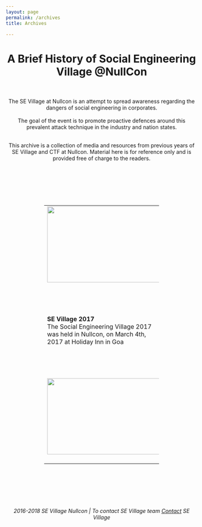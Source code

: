 ```yaml
---
layout: page
permalink: /archives
title: Archives

---
```




<html>
<body>
<center>

<h1>A Brief History of Social Engineering Village @NullCon</h1><br></center> 
<center>
 <br>The SE Village at Nullcon is an attempt to spread awareness regarding the dangers of social engineering in corporates.  <br />
 <br>The goal of the event is to promote proactive defences around this prevalent attack technique in the industry and nation states.<br />

 <br>This archive is a collection of media and resources from previous years of SE Village and CTF at Nullcon. Material here is for reference only and is provided free of charge to the readers.
</center> 

<br /><br /><br /><br /><br />

<center>
<table style="width:60%" border="0">
	

  <tr>
    <td><a href="../archives/sev-2018" target="_blank"><img src="../images/sev-logo-black.JPG" height="200" width="300" /></a><br><br></td>
    <td><b>SE Village 2018</b><br>The Social Engineering Village 2018 was held in Nullcon, on March 2nd-3rd, 2018 at Holiday Inn in Goa<br> <br /></td>
  </tr>

  <tr>
    <td><b>SE Village 2017</b><br>The Social Engineering Village 2017 was held in Nullcon, on March 4th, 2017 at Holiday Inn  in Goa<br> <br /></td>
    <td><a href="../archives/sev-2017" target="_blank"><img src="../images/sev-logo-white.jpg" height="200" width="300" /></a><br><br></td>
  </tr>

  <tr>
    <td><a href="../archives/sev-2016" target="_blank"><img src="../images/sev-logo-white.jpg" height="200" width="300" /></a><br><br></td>
    <td><b>SE Village 2016</b><br>The Social Engineering Village 2016 was held in Nullcon, on March 11th, 2016 at Bogmallo Beach Resort in Goa<br> <br /></td>
  </tr>
</table>

</center> 

<br /><br /><br /><br /><br />



<footer>
<center>	
   <p><i>2016-2018 SE Village Nullcon | To contact SE Village team <u><a href='mailto:sevillagenullcon@gmail.com'>Contact</a></u> SE Village</i></p>
</center> 
</footer>

</body>
</html>

